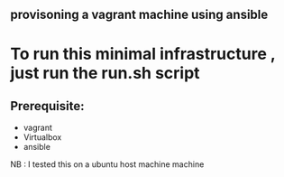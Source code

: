 ## provisoning a vagrant machine using ansible
# To run this minimal infrastructure , just run the run.sh script
## Prerequisite:
 - vagrant 
 - Virtualbox 
 - ansible

NB : I tested this on a ubuntu host machine machine